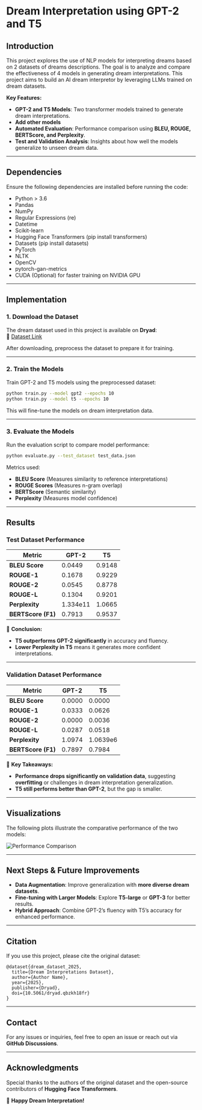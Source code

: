 # Dream Interpretation using GPT-2 and T5

## Introduction
This project explores the use of NLP models for interpreting dreams based on 2 datasets of dreams descriptions. The goal is to analyze and compare the effectiveness of 4 models in generating dream interpretations.
This project aims to build an AI dream interpretor by leveraging LLMs trained on dream datasets.

**Key Features:**
- **GPT-2 and T5 Models**: Two transformer models trained to generate dream interpretations.
- **Add other models**
- **Automated Evaluation**: Performance comparison using **BLEU, ROUGE, BERTScore, and Perplexity**.
- **Test and Validation Analysis**: Insights about how well the models generalize to unseen dream data.

---

## Dependencies
Ensure the following dependencies are installed before running the code:

- Python > 3.6
- Pandas 
- NumPy 
- Regular Expressions (re) 
- Datetime 
- Scikit-learn 
- Hugging Face Transformers (pip install transformers)
- Datasets (pip install datasets)
- PyTorch 
- NLTK 
- OpenCV 
- pytorch-gan-metrics 
- CUDA (Optional) for faster training on NVIDIA GPU
---

## Implementation

### **1. Download the Dataset**
The dream dataset used in this project is available on **Dryad**:  
🔗 [Dataset Link](https://datadryad.org/stash/dataset/doi:10.5061/dryad.qbzkh18fr)

After downloading, preprocess the dataset to prepare it for training.

---

### **2. Train the Models**
Train GPT-2 and T5 models using the preprocessed dataset:

```bash
python train.py --model gpt2 --epochs 10
python train.py --model t5 --epochs 10
```

This will fine-tune the models on dream interpretation data.

---

### **3. Evaluate the Models**
Run the evaluation script to compare model performance:

```bash
python evaluate.py --test_dataset test_data.json
```

Metrics used:
- **BLEU Score** (Measures similarity to reference interpretations)
- **ROUGE Scores** (Measures n-gram overlap)
- **BERTScore** (Semantic similarity)
- **Perplexity** (Measures model confidence)

---

## **Results**

### **Test Dataset Performance**
| Metric               | GPT-2  | T5    |
|----------------------|--------|-------|
| **BLEU Score**      | 0.0449 | 0.9148 |
| **ROUGE-1**        | 0.1678 | 0.9229 |
| **ROUGE-2**        | 0.0545 | 0.8778 |
| **ROUGE-L**        | 0.1304 | 0.9201 |
| **Perplexity**      | 1.334e11 | 1.0665 |
| **BERTScore (F1)** | 0.7913 | 0.9537 |

📌 **Conclusion:**  
- **T5 outperforms GPT-2 significantly** in accuracy and fluency.
- **Lower Perplexity in T5** means it generates more confident interpretations.

---

### **Validation Dataset Performance**
| Metric               | GPT-2  | T5    |
|----------------------|--------|-------|
| **BLEU Score**      | 0.0000 | 0.0000 |
| **ROUGE-1**        | 0.0333 | 0.0626 |
| **ROUGE-2**        | 0.0000 | 0.0036 |
| **ROUGE-L**        | 0.0287 | 0.0518 |
| **Perplexity**      | 1.0974 | 1.0639e6 |
| **BERTScore (F1)** | 0.7897 | 0.7984 |

📌 **Key Takeaways:**  
- **Performance drops significantly on validation data**, suggesting **overfitting** or challenges in dream interpretation generalization.
- **T5 still performs better than GPT-2**, but the gap is smaller.

---

## **Visualizations**
The following plots illustrate the comparative performance of the two models:

![Performance Comparison](results/performance_comparison.png)

---

## **Next Steps & Future Improvements**
- **Data Augmentation**: Improve generalization with **more diverse dream datasets**.
- **Fine-tuning with Larger Models**: Explore **T5-large** or **GPT-3** for better results.
- **Hybrid Approach**: Combine GPT-2’s fluency with T5’s accuracy for enhanced performance.

---

## **Citation**
If you use this project, please cite the original dataset:
```
@dataset{dream_dataset_2025,
  title={Dream Interpretations Dataset},
  author={Author Name},
  year={2025},
  publisher={Dryad},
  doi={10.5061/dryad.qbzkh18fr}
}
```

---

## **Contact**
For any issues or inquiries, feel free to open an issue or reach out via **GitHub Discussions**.

---

## **Acknowledgments**
Special thanks to the authors of the original dataset and the open-source contributors of **Hugging Face Transformers**.

🚀 **Happy Dream Interpretation!**

